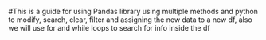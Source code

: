#This is a guide for using Pandas library using multiple methods and python to modify, search, clear, filter and assigning the new data to a new df, also we will use for and while loops to search for info inside the df
